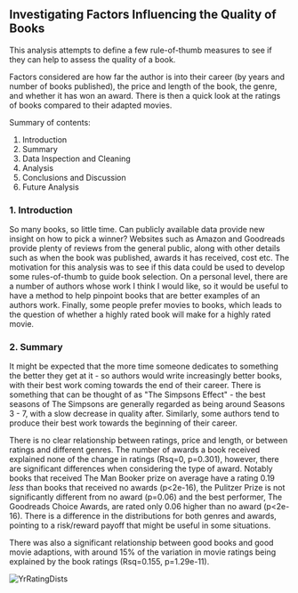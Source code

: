 ## Investigating Factors Influencing the Quality of Books

This analysis attempts to define a few rule-of-thumb measures to see if they can help to assess the quality of a book. 

Factors considered are how far the author is into their career (by years and number of books published), the price and length of the book, the genre, and whether it has won an award. There is then a quick look at the ratings of books compared to their adapted movies.

Summary of contents:

   1. Introduction
   2. Summary
   3. Data Inspection and Cleaning
   4. Analysis
   5. Conclusions and Discussion
   6. Future Analysis

### 1. Introduction

So many books, so little time. Can publicly available data provide new insight on how to pick a winner? Websites such as Amazon and Goodreads provide plenty of reviews from the general public, along with other details such as when the book was published, awards it has received, cost etc. The motivation for this analysis was to see if this data could be used to develop some rules-of-thumb to guide book selection. On a personal level, there are a number of authors whose work I think I would like, so it would be useful to have a method to help pinpoint books that are better examples of an authors work. Finally, some people prefer movies to books, which leads to the question of whether a highly rated book will make for a highly rated movie.

### 2. Summary

It might be expected that the more time someone dedicates to something the better they get at it - so authors would write increasingly better books, with their best work coming towards the end of their career. There is something that can be thought of as "The Simpsons Effect" - the best seasons of The Simpsons are generally regarded as being around Seasons 3 - 7, with a slow decrease in quality after. Similarly, some authors tend to produce their best work towards the beginning of their career.

There is no clear relationship between ratings, price and length, or between ratings and different genres. The number of awards a book received explained none of the change in ratings (Rsq=0, p=0.301), however, there are significant differences when considering the type of award. Notably books that received The Man Booker prize on average have a rating 0.19 *less* than books that received no awards (p<2e-16), the Pulitzer Prize is not significantly different from no award (p=0.06) and the best performer, The Goodreads Choice Awards, are rated only 0.06 higher than no award (p<2e-16). There is a difference in the distributions for both genres and awards, pointing to a risk/reward payoff that might be useful in some situations.

There was also a significant relationship between good books and good movie adaptions, with around 15% of the variation in movie ratings being explained by the book ratings (Rsq=0.155, p=1.29e-11).

![YrRatingDists](https://user-images.githubusercontent.com/92626980/146285177-445d9f4c-5c7b-48b3-888f-ba2bdf98c5d0.png)

